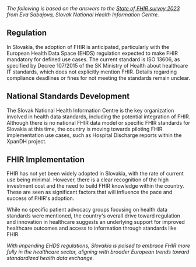 *The following is based on the answers to the [State of FHIR survey 2023](https://fire.ly/blog/fhir-maturity-and-adoption-around-the-world/) from Eva Sabajova, Slovak National Health Information Centre.*

## Regulation

In Slovakia, the adoption of FHIR is anticipated, particularly with the European Health Data Space (EHDS) regulation expected to make FHIR mandatory for defined use cases. The current standard is ISO 13606, as specified by Decree 107/2015 of the SK Ministry of Health about healthcare IT standards, which does not explicitly mention FHIR. Details regarding compliance deadlines or fines for not meeting the standards remain unclear.

## National Standards Development

The Slovak National Health Information Centre is the key organization involved in health data standards, including the potential integration of FHIR. Although there is no national FHIR data model or specific FHIR standards for Slovakia at this time, the country is moving towards piloting FHIR implementation use cases, such as Hospital Discharge reports within the XpanDH project.

## FHIR Implementation

FHIR has not yet been widely adopted in Slovakia, with the rate of current use being minimal. However, there is a clear recognition of the high investment cost and the need to build FHIR knowledge within the country. These are seen as significant factors that will influence the pace and success of FHIR's adoption.

While no specific patient advocacy groups focusing on health data standards were mentioned, the country's overall drive toward regulation and innovation in healthcare suggests an underlying support for improved healthcare outcomes and access to information through standards like FHIR.

*With impending EHDS regulations, Slovakia is poised to embrace FHIR more fully in the healthcare sector, aligning with broader European trends toward standardized health data exchange.*
